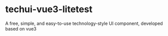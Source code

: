 # techui-vue3-litetest
A free, simple, and easy-to-use technology-style UI component, developed based on vue3
